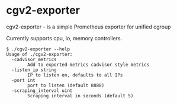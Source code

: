 # cgv2-exporter

cgv2-exporter - is a simple Prometheus exporter for unified cgroup

Currently supports cpu, io, memory controllers.

```
$ ./cgv2-exporter --help
Usage of ./cgv2-exporter:
  -cadvisor_metrics
        Add to exported metrics cadvisor style metrics
  -listen_ip string
        IP to listen on, defaults to all IPs
  -port int
        port to listen (default 8888)
  -scraping_interval uint
        Scraping interval in seconds (default 5)
```
